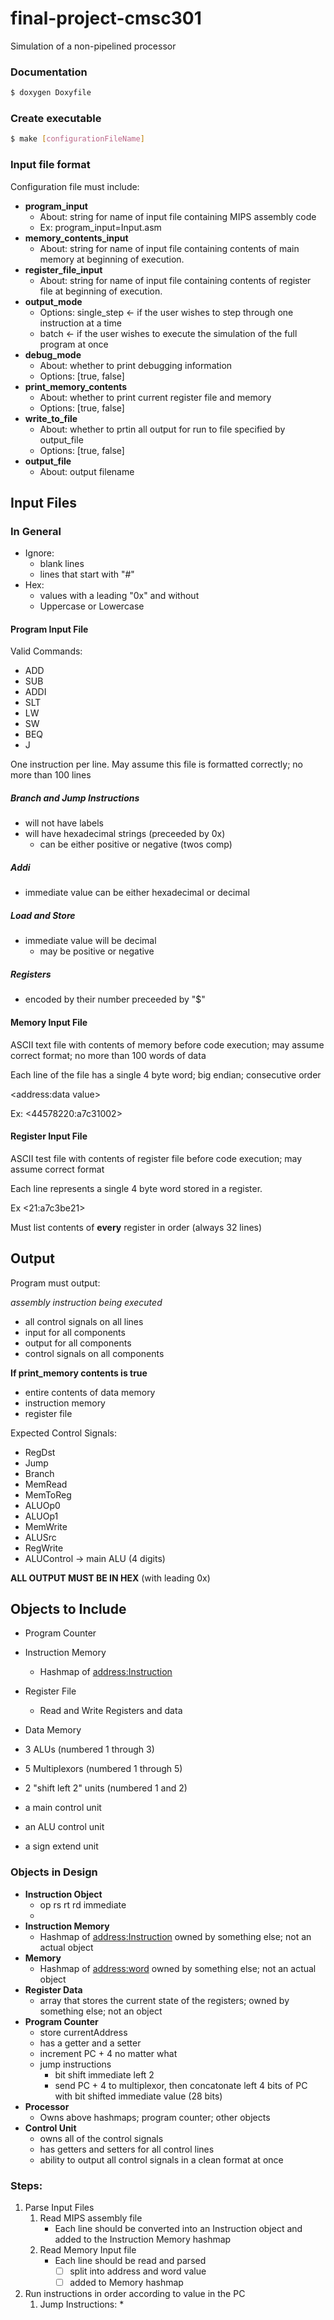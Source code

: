 # final-project-cmsc301
Simulation of a non-pipelined processor

### Documentation
``` bash
$ doxygen Doxyfile
```

### Create executable
``` bash
$ make [configurationFileName]
```


### Input file format
Configuration file must include:
* __program_input__
  - About: string for name of input file containing MIPS assembly code
  - Ex:    program_input=Input.asm
* __memory_contents_input__
  - About: string for name of input file containing contents of main memory at beginning of execution.
* __register_file_input__
  - About: string for name of input file containing contents of register file at beginning of execution.
* __output_mode__
  - Options: single_step <- if the user wishes to step through one instruction at a time
  - batch       <- if the user wishes to execute the simulation of the full program at once
* __debug_mode__
  - About: whether to print debugging information
  - Options: [true, false]
* __print_memory_contents__
  - About: whether to print current register file and memory
  - Options: [true, false]
* __write_to_file__
  - About: whether to prtin all output for run to file specified by output_file
  - Options: [true, false]
* __output_file__
  - About: output filename


## Input Files

### In General
* Ignore:
   * blank lines
   * lines that start with "#"
* Hex:
   * values with a leading "0x" and without
   * Uppercase or Lowercase

#### Program Input File
Valid Commands: 
* ADD
* SUB
* ADDI
* SLT
* LW
* SW
* BEQ
* J

One instruction per line.
May assume this file is formatted correctly; no more than 100 lines

##### Branch and Jump Instructions
* will not have labels
* will have hexadecimal strings (preceeded by 0x)
   * can be either positive or negative (twos comp)

##### Addi
* immediate value can be either hexadecimal or decimal

##### Load and Store
* immediate value will be decimal
   * may be positive or negative

##### Registers
* encoded by their number preceeded by "$"

#### Memory Input File
ASCII text file with contents of memory before code execution; may assume correct format; no more than 100 words of data

Each line of the file has a single 4 byte word; big endian; consecutive order

<address:data value>

Ex: <44578220:a7c31002>

#### Register Input File
ASCII test file with contents of register file before code execution; may assume correct format

Each line represents a single 4 byte word stored in a register.

<register number:data value>

Ex <21:a7c3be21>

Must list contents of __every__ register in order (always 32 lines)

## Output
Program must output:

_assembly instruction being executed_

* all control signals on all lines
* input for all components
* output for all components
* control signals on all components

__If print_memory contents is true__
* entire contents of data memory
* instruction memory
* register file

Expected Control Signals:
* RegDst
* Jump
* Branch
* MemRead
* MemToReg
* ALUOp0
* ALUOp1
* MemWrite
* ALUSrc
* RegWrite
* ALUControl -> main ALU (4 digits)

__ALL OUTPUT MUST BE IN HEX__ (with leading 0x)

## Objects to Include

* Program Counter
* Instruction Memory
  * Hashmap of <address:Instruction>
* Register File
  * Read and Write Registers and data

* Data Memory
* 3 ALUs (numbered 1 through 3)
* 5 Multiplexors (numbered 1 through 5)
* 2 "shift left 2" units (numbered 1 and 2)
* a main control unit
* an ALU control unit
* a sign extend unit

### Objects in Design

* __Instruction Object__
  * op rs rt rd immediate
  * 
* __Instruction Memory__
  * Hashmap of <address:Instruction> owned by something else; not an actual object
* __Memory__
  * Hashmap of <address:word> owned by something else; not an actual object
* __Register Data__
  * array that stores the current state of the registers; owned by something else; not an object
* __Program Counter__
  * store currentAddress
  * has a getter and a setter
  * increment PC + 4 no matter what
  * jump instructions
    * bit shift immediate left 2
    * send PC + 4 to multiplexor, then concatonate left 4 bits of PC with bit shifted immediate value (28 bits)
* __Processor__
  * Owns above hashmaps; program counter; other objects
* __Control Unit__
  * owns all of the control signals
  * has getters and setters for all control lines
  * ability to output all control signals in a clean format at once

### Steps:
1. Parse Input Files
   1. Read MIPS assembly file
      * Each line should be converted into an Instruction object and added to the Instruction Memory hashmap
   2. Read Memory Input file
      * Each line should be read and parsed
        * [ ] split into address and word value
        * [ ] added to Memory hashmap
2. Run instructions in order according to value in the PC
   1. Jump Instructions:
      * 
